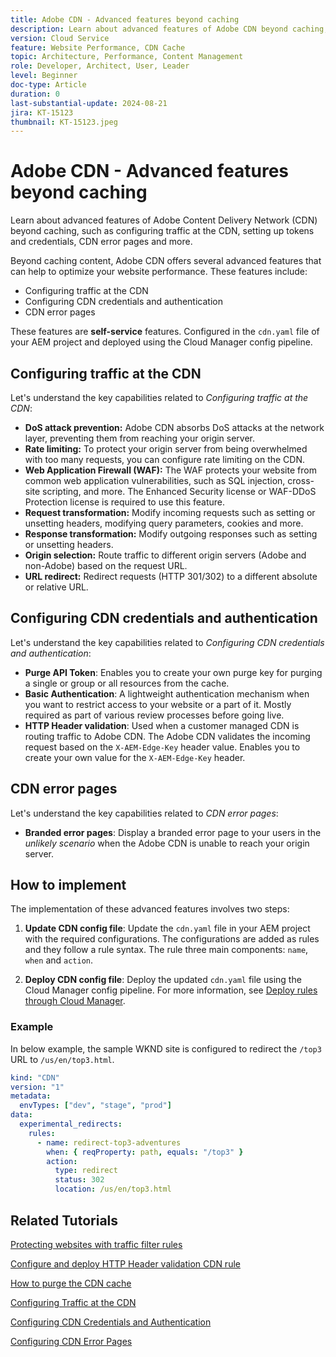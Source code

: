 ```yaml
---
title: Adobe CDN - Advanced features beyond caching
description: Learn about advanced features of Adobe CDN beyond caching, such as configuring traffic at the CDN, setting up tokens and credentials, CDN error pages and more.
version: Cloud Service
feature: Website Performance, CDN Cache
topic: Architecture, Performance, Content Management
role: Developer, Architect, User, Leader
level: Beginner
doc-type: Article
duration: 0
last-substantial-update: 2024-08-21
jira: KT-15123
thumbnail: KT-15123.jpeg
---
```


# Adobe CDN - Advanced features beyond caching

Learn about advanced features of Adobe Content Delivery Network (CDN) beyond caching, such as configuring traffic at the CDN, setting up tokens and credentials, CDN error pages and more.

Beyond caching content, Adobe CDN offers several advanced features that can help to optimize your website performance. These features include:

- Configuring traffic at the CDN
- Configuring CDN credentials and authentication
- CDN error pages

These features are **self-service** features. Configured in the `cdn.yaml` file of your AEM project and deployed using the Cloud Manager config pipeline.

## Configuring traffic at the CDN

Let's understand the key capabilities related to _Configuring traffic at the CDN_:

- **DoS attack prevention:** Adobe CDN absorbs DoS attacks at the network
layer, preventing them from reaching your origin server.
- **Rate limiting:** To protect your origin server from being overwhelmed with too many requests, you can configure rate limiting on the CDN.
- **Web Application Firewall (WAF):** The WAF protects your website from common web application vulnerabilities, such as SQL injection, cross-site scripting, and more. The Enhanced Security license or WAF-DDoS Protection license is required to use this feature.
- **Request transformation:** Modify incoming requests such as setting or unsetting headers, modifying query parameters, cookies and more.
- **Response transformation:** Modify outgoing responses such as setting or unsetting headers.
- **Origin selection:** Route traffic to different origin servers (Adobe and non-Adobe) based on the request URL.
- **URL redirect:** Redirect requests (HTTP 301/302) to a different absolute or relative URL.

## Configuring CDN credentials and authentication

Let's understand the key capabilities related to _Configuring CDN credentials and authentication_:

- **Purge API Token**: Enables you to create your own purge key for purging a single or group or all resources from the cache.
- **Basic Authentication**: A lightweight authentication mechanism when you want to restrict access to your website or a part of it. Mostly required as part of various review processes before going live.
- **HTTP Header validation**: Used when a customer managed CDN is routing traffic to Adobe CDN. The Adobe CDN validates the incoming request based on the `X-AEM-Edge-Key` header value. Enables you to create your own value for the `X-AEM-Edge-Key` header.

## CDN error pages

Let's understand the key capabilities related to _CDN error pages_:

- **Branded error pages**: Display a branded error page to your users in the _unlikely scenario_ when the Adobe CDN is unable to reach your origin server.

## How to implement

The implementation of these advanced features involves two steps:

1. **Update CDN config file**: Update the `cdn.yaml` file in your AEM project with the required configurations. The configurations are added as rules and they follow a rule syntax. The rule three main components: `name`, `when` and `action`.

2. **Deploy CDN config file**: Deploy the updated `cdn.yaml` file using the Cloud Manager config pipeline. For more information, see [Deploy rules through Cloud Manager](https://experienceleague.adobe.com/en/docs/experience-manager-learn/cloud-service/security/traffic-filter-and-waf-rules/how-to-setup#deploy-rules-through-cloud-manager).

### Example

In below example, the sample WKND site is configured to redirect the `/top3` URL to `/us/en/top3.html`.

```yaml
kind: "CDN"
version: "1"
metadata:
  envTypes: ["dev", "stage", "prod"]
data:
  experimental_redirects:
    rules:
      - name: redirect-top3-adventures
        when: { reqProperty: path, equals: "/top3" }
        action:
          type: redirect
          status: 302
          location: /us/en/top3.html
```

## Related Tutorials

[Protecting websites with traffic filter rules](https://experienceleague.adobe.com/en/docs/experience-manager-learn/cloud-service/security/traffic-filter-and-waf-rules/overview)

[Configure and deploy HTTP Header validation CDN rule](https://experienceleague.adobe.com/en/docs/experience-manager-learn/cloud-service/content-delivery/custom-domain-names-with-customer-managed-cdn#configure-and-deploy-http-header-validation-cdn-rule)

[How to purge the CDN cache](https://experienceleague.adobe.com/en/docs/experience-manager-learn/cloud-service/caching/how-to/purge-cache)

[Configuring Traffic at the CDN](https://experienceleague.adobe.com/en/docs/experience-manager-cloud-service/content/implementing/content-delivery/cdn-configuring-traffic#client-side-redirectors)

[Configuring CDN Credentials and Authentication](https://experienceleague.adobe.com/en/docs/experience-manager-cloud-service/content/implementing/content-delivery/cdn-credentials-authentication)

[Configuring CDN Error Pages](https://experienceleague.adobe.com/en/docs/experience-manager-cloud-service/content/implementing/content-delivery/cdn-error-pages)
